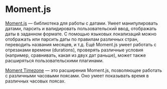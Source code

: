 # Moment.js

[Moment.js](http://momentjs.com/) — библиотека для работы с датами. Умеет манипулировать датами, парсить и валидировать пользовательский ввод, отображать даты в заданном формате. С помощью языковых локализаций можно отображать или парсить даты по правилам различных стран, переводить названия месяцев, и т.д.
Ещё Moment.js умеет работать с отрезаками времени (durations), проверять различные условия (например, сравнивать, какая из двух дат раньше), может также расширяться пользовательскими плагинами.

[Moment Timezone](http://momentjs.com/timezone/) — это расширения Moment.js, позволяющее работать с различными часовыми поясами. Оно умеет показывать время в различных часовых поясах.
